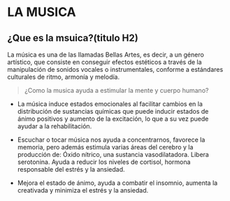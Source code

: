 # LA MUSICA
## ¿Que es la msuica?(titulo H2)
La música es una de las llamadas Bellas Artes, es decir, a un género artístico, que consiste en conseguir efectos estéticos a través de la manipulación de sonidos vocales o instrumentales, conforme a estándares culturales de ritmo, armonía y melodía.
  > ¿Como la musica ayuda a estimular la mente y cuerpo humano?
- La música induce estados emocionales al facilitar cambios en la distribución de sustancias químicas que puede inducir estados de ánimo positivos y aumento de la excitación, lo que a su vez puede ayudar a la rehabilitación.

- Escuchar o tocar música nos ayuda a concentrarnos, favorece la memoria, pero además estimula varias áreas del cerebro y la producción de: Óxido nítrico, una sustancia vasodilatadora. Libera serotonina. Ayuda a reducir los niveles de cortisol, hormona responsable del estrés y la ansiedad.

- Mejora el estado de ánimo, ayuda a combatir el insomnio, aumenta la creativada y minimiza el estrés y la ansiedad.
